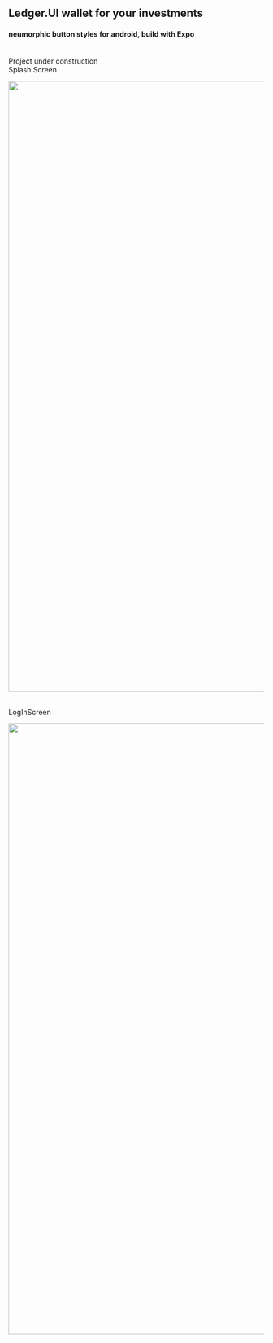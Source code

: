 ﻿## Ledger.UI wallet for your investments  
 #### neumorphic button styles for android, build with Expo  
 <br/>
 Project under construction
 
 </br>
Splash Screen 
<p align="center">
     <img src="https://user-images.githubusercontent.com/62243649/162206032-ffc936ae-9163-4c04-9798-52d90f0f1ac1.png" width="600" height="1200">
</p>

</br>
LogInScreen
<p align="center">
    <img src="https://user-images.githubusercontent.com/62243649/162206039-cabf1317-7a0b-430b-bba8-90f1d125ff9e.png " width="600" height="1200">
</p>

